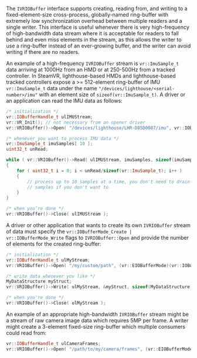 The `IVRIOBuffer` interface supports creating, reading from, and writing to a fixed-element-size cross-process, globally-named ring-buffer with extremely low synchronization overhead between multiple readers and a single writer. This interface is useful whenever there is very high-frequency of high-bandwidth data stream where it is acceptable for readers to fall behind and even miss elements in the stream, as this allows the writer to use a ring-buffer instead of an ever-growing buffer, and the writer can avoid writing if there are no readers.

An example of a high-frequency `IVRIOBuffer` stream is `vr::ImuSample_t` data arriving at 1000Hz from an HMD or at 250-500Hz from a tracked controller. In SteamVR, lighthouse-based HMDs and lighthouse-based tracked controllers expose a >= 512-element ring-buffer of IMU `vr::ImuSample_t` data under the name `"/devices/lighthouse/<serial-number>/imu"` with an element size of `sizeof(vr::ImuSample_t)`. A driver or an application can read the IMU data as follows:

```cpp
/* initialization */
vr::IOBufferHandle_t ulIMUStream;
vr::VR_Init(); // not necessary from an openvr driver
vr::VRIOBuffer()->Open( "/devices/lighthouse/LHR-D85D0087/imu", vr::IOBufferMode_Read, sizeof(vr::ImuSample_t), 0, &ulIMUStream );

/* whenever you want to process IMU data */
vr::ImuSample_t imuSamples[ 10 ];
uint32_t unRead;

while ( vr::VRIOBuffer()->Read( ulIMUStream, imuSamples, sizeof(imuSamples), &unRead ) == vr::IOBuffer_Success && unRead > 0 )
{
    for ( uint32_t i = 0; i < unRead/sizeof(vr::ImuSample_t); i++ )
    {
        // process up to 10 samples at a time, you don't need to drain the available
        // samples if you don't want to
    }
}

/* when you’re done */
vr::VRIOBuffer()->Close( ulIMUStream );
```

A driver or other application that wants to create its own `IVRIOBuffer` stream of data must specify the `vr::IOBufferMode_Create | vr::IOBufferMode_Write` flags to `IVRIOBuffer::Open` and provide the number of elements for the created ring-buffer:


```cpp
/* initialization */
vr::IOBufferHandle_t ulMyStream;
vr::VRIOBuffer()->Open( "/my/custom/path", (vr::EIOBufferMode)(vr::IOBufferMode_Create|vr::IOBufferMode_Write), sizeof(MyDataStructure), 512, &ulMyStream );

/* write data whenever you like */
MyDataStructure myStruct;
vr::VRIOBuffer()->Write( ulMyStream, &myStruct, sizeof(MyDataStructure) );

/* when you're done */
vr::VRIOBuffer()->Close( ulMyStream );
```

An example of an appropriate high-bandwidth `IVRIOBuffer` stream might be a stream of raw camera image data which requires 5MP per frame. A writer might create a 3-element fixed-size ring-buffer which multiple consumers could read from:

```cpp
vr::IOBufferHandle_t ulCameraFrames;
vr::VRIOBuffer()->Open( "/path/to/my/camera/frames", (vr::EIOBufferMode)(vr::IOBufferMode_Create|vr::IOBufferMode_Write), 5*1024*1024*3, 3, &ulCameraFrames );
```
